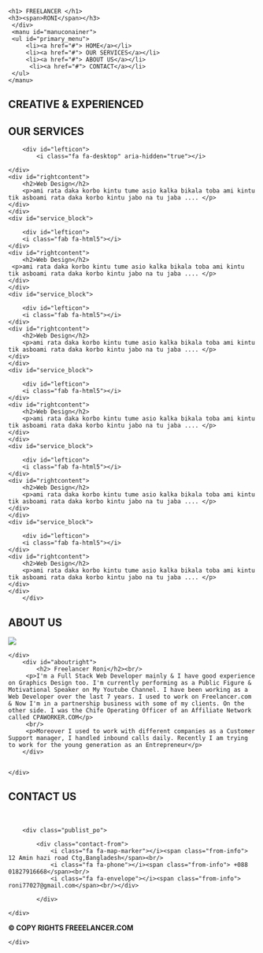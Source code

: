<!DOCTYPE html>
<html lang="en">
<head>
    <meta charset="UTF-8">
    <meta name="viewport" content="width=device-width, initial-scale=1.0">
    <title>28</title>
    <link rel="stylesheet" href="https://use.fontawesome.com/releases/v5.0.11/css/all.css">
    <link rel="stylesheet" href="style.css">
</head>
<body>
 <nav id="mainNav">
     <div class="displaysize">    
          <div id="logodiv">


    <h1> FREELANCER </h1>
    <h3><span>RONI</span></h3>
     </div>
     <manu id="manuconainer">
     <ul id="primary_menu">
         <li><a href="#"> HOME</a></li>
         <li><a href="#"> OUR SERVICES</a></li>
         <li><a href="#"> ABOUT US</a></li>
          <li><a href="#"> CONTACT</a></li>
     </ul>
    </manu>
</div>

 </nav>
 <section id="bg">
    
<h1>CREATIVE & EXPERIENCED </h1>



 </section>



<section id="section_service">
    <div id="section_title">
    <h1 id="section_title_text">OUR SERVICES</h1>
    </div>
    <div id="allblocks">
        <div id="service_block">
    
        <div id="lefticon">
            <i class="fa fa-desktop" aria-hidden="true"></i>

    </div>
    <div id="rightcontent">
        <h2>Web Design</h2>
        <p>ami rata daka korbo kintu tume asio kalka bikala toba ami kintu tik asboami rata daka korbo kintu jabo na tu jaba .... </p>
    </div>
    </div>
    <div id="service_block">
    
        <div id="lefticon">
        <i class="fab fa-html5"></i>
    </div>
    <div id="rightcontent">
        <h2>Web Design</h2>
     <p>ami rata daka korbo kintu tume asio kalka bikala toba ami kintu tik asboami rata daka korbo kintu jabo na tu jaba .... </p>
    </div>
    </div>
    <div id="service_block">
    
        <div id="lefticon">
        <i class="fab fa-html5"></i>
    </div>
    <div id="rightcontent">
        <h2>Web Design</h2>
        <p>ami rata daka korbo kintu tume asio kalka bikala toba ami kintu tik asboami rata daka korbo kintu jabo na tu jaba .... </p>
    </div>
    </div>
    <div id="service_block">
    
        <div id="lefticon">
        <i class="fab fa-html5"></i>
    </div>
    <div id="rightcontent">
        <h2>Web Design</h2>
        <p>ami rata daka korbo kintu tume asio kalka bikala toba ami kintu tik asboami rata daka korbo kintu jabo na tu jaba .... </p>
    </div>
    </div>
    <div id="service_block">
    
        <div id="lefticon">
        <i class="fab fa-html5"></i>
    </div>
    <div id="rightcontent">
        <h2>Web Design</h2>
        <p>ami rata daka korbo kintu tume asio kalka bikala toba ami kintu tik asboami rata daka korbo kintu jabo na tu jaba .... </p>
    </div>
    </div>
    <div id="service_block">
    
        <div id="lefticon">
        <i class="fab fa-html5"></i>
    </div>
    <div id="rightcontent">
        <h2>Web Design</h2>
        <p>ami rata daka korbo kintu tume asio kalka bikala toba ami kintu tik asboami rata daka korbo kintu jabo na tu jaba .... </p>
    </div>
    </div>
        </div>



</section>

<section id="about us">
    <div id="allblok">
    <div id="section_gold">
        <h1 id="section_title_text">ABOUT US</h1>
    </div>
    <div id="about_img">
   <img src="img_about.jpg">

    </div>
        <div id="aboutright">
            <h2> Freelancer Roni</h2><br/>
         <p>I'm a Full Stack Web Developer mainly & I have good experience on Graphics Design too. I'm currently performing as a Public Figure & Motivational Speaker on My Youtube Channel. I have been working as a Web Developer over the last 7 years. I used to work on Freelancer.com & Now I'm in a partnership business with some of my clients. On the other side. I was the Chife Operating Officer of an Affiliate Network called CPAWORKER.COM</p>
         <br/>
         <p>Moreover I used to work with different companies as a Customer Support manager, I handled inbound calls daily. Recently I am trying to work for the young generation as an Entrepreneur</p>
        </div>

    
    </div>
</section>
<section id="contact-se">
<div class="main_container">
    <div class="section_tital">
        <h2 class="sec_cvon"> CONTACT US</h2><br/>
        
        <div class="publist_po">
    
            <div class="contact-from">
                <i class="fa fa-map-marker"></i><span class="from-info"> 12 Amin hazi road Ctg,Bangladesh</span><br/>
                <i class="fa fa-phone"></i><span class="from-info"> +088 01827916668</span><br/>
                <i class="fa fa-envelope"></i><span class="from-info"> roni77027@gmail.com</span><br/></div>
            
            </div>
            
    </div>
</div>


    
</section>
<footer>
    <div id="allblok">
        <strong>&copy; COPY RIGHTS FREEELANCER.COM</strong>
    
        

        
    </div>



</footer>
</body>
</html>




